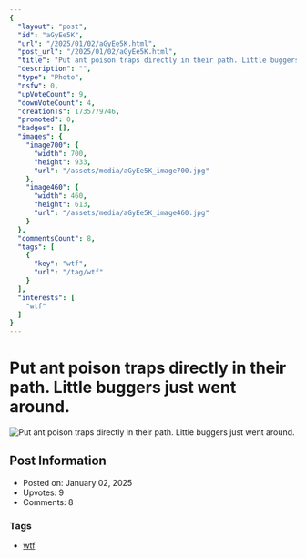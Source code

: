 ```yaml
---
{
  "layout": "post",
  "id": "aGyEe5K",
  "url": "/2025/01/02/aGyEe5K.html",
  "post_url": "/2025/01/02/aGyEe5K.html",
  "title": "Put ant poison traps directly in their path. Little buggers just went around.",
  "description": "",
  "type": "Photo",
  "nsfw": 0,
  "upVoteCount": 9,
  "downVoteCount": 4,
  "creationTs": 1735779746,
  "promoted": 0,
  "badges": [],
  "images": {
    "image700": {
      "width": 700,
      "height": 933,
      "url": "/assets/media/aGyEe5K_image700.jpg"
    },
    "image460": {
      "width": 460,
      "height": 613,
      "url": "/assets/media/aGyEe5K_image460.jpg"
    }
  },
  "commentsCount": 8,
  "tags": [
    {
      "key": "wtf",
      "url": "/tag/wtf"
    }
  ],
  "interests": [
    "wtf"
  ]
}
---
```


# Put ant poison traps directly in their path. Little buggers just went around.

![Put ant poison traps directly in their path. Little buggers just went around.](/assets/media/aGyEe5K_image700.jpg)

## Post Information

- Posted on: January 02, 2025
- Upvotes: 9
- Comments: 8

### Tags

- [wtf](/tag/wtf)
